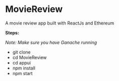 # MovieReview
A movie review app built with ReactJs and Ethereum

**Steps:**

*Note: Make sure you have Ganache running*

- git clone
- cd MovieReview
- cd appui 
- npm install
- npm start
